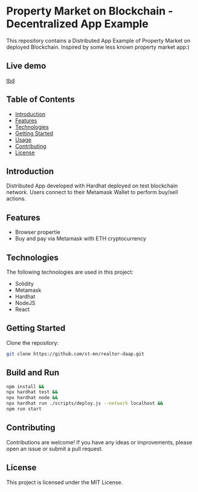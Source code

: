 # Property Market on Blockchain - Decentralized App Example

This repository contains a Distributed App Example of  Property Market on deployed Blockchain. Inspired by some less known property market app:)

## Live demo

[tbd](https://realtor-daap-example.vercel.app/)

## Table of Contents

- [Introduction](#introduction)
- [Features](#features)
- [Technologies](#technologies)
- [Getting Started](#getting-started)
- [Usage](#usage)
- [Contributing](#contributing)
- [License](#license)

## Introduction

Distributed App developed with Hardhat deployed on test blockchain network. Users connect to their Metamask Wallet to perform buy/sell actions.

## Features

- Browser propertie
- Buy and pay via Metamask with ETH cryptocurrency

## Technologies

The following technologies are used in this project:

- Solidity
- Metamask
- Hardhat
- NodeJS
- React

## Getting Started

Clone the repository:

```bash
git clone https://github.com/st-mn/realtor-daap.git
```

## Build and Run

```bash
npm install &&
npx hardhat test &&
npx hardhat node &&
npx hardhat run ./scripts/deploy.js --network localhost &&
npm run start 
```

## Contributing

Contributions are welcome! If you have any ideas or improvements, please open an issue or submit a pull request.

## License

This project is licensed under the MIT License.
